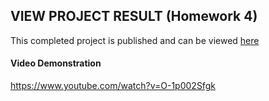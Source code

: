 ## VIEW PROJECT RESULT (Homework 4)
This completed project is published and can be viewed [here](http://csuf-349-hw0.gonecoding.io/)

#### Video Demonstration

https://www.youtube.com/watch?v=O-1p002Sfgk
